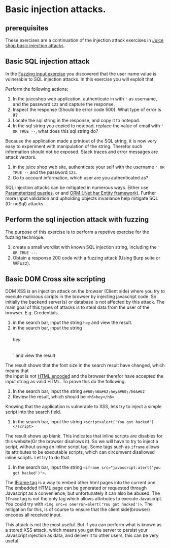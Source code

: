 # Basic injection attacks.

## prerequisites
These exercises are a continuation of the injection attack exercises in [Juice shop basic injection attacks](../crAPI/8_Basic_Injection_Attacks.md).


## Basic SQL injection attack 
In the [Fuzzing input exercise](7_Fuzzing_input.md) you discovered that the user name value is vulnerable to SQL injection attacks.
In this exercise you will exploit that.

Perform the following actions:
1. In the juiceshop web application, authenticate in with `'` as username, and the password `123` and capture the response.
2. Inspect the response (Should be error code 500). What type of error is it?
3. Locate the sql string in the response, and copy it to notepad.
4. In the sql string you copied to notepad, replace the value of email with `' OR TRUE --`, what does this sql string do?

Because the application made a printout of the SQL string, it is now very easy to experiment with manipulation of the string.
Therefor such information should not be exposed. Stack traces and error messages are attack vectors.

1. in the juice shop web site, authenticate your self with the username `' OR TRUE --` and the password `123`.
2. Go to account information, which user are you authenticated as?

SQL injection attacks can be mitigated in numerous ways. Either use [Parameterized queries](https://learn.microsoft.com/en-us/aspnet/web-forms/overview/data-access/accessing-the-database-directly-from-an-aspnet-page/using-parameterized-queries-with-the-sqldatasource-cs),
or and [ORM (.Net har Entity framework)](https://learn.microsoft.com/en-us/ef/core/). Further more input validation and upholding objects invariance help mitigate SQL (Or noSql) attacks.

## Perform the sql injection attack with fuzzing
The purpose of this exercise is to perform a repetive exercise for the fuzzing technique.

1. create a small wordlist with known SQL injection string, including the `' OR TRUE --`.
2. Obtain a response 200 code with a fuzzing attack (Using Burp suite or WFuzz).


## Basic DOM Cross site scripting
DOM XSS is an injection attack on the browser (Client side) where you try to execute malicious
scripts in the browser by injecting javascript code. So initially the backend server(s) or database
is not affected by this attack. The main goal of this types of attacks is to steal data from the 
user of the browser. E.g. Credentials. 

1. in the search bar, input the string `hey` and view the result.
2. in the search bar, input the string ´<h6>hey</h6>´ and view the result

The result shows that the font size in the search result have changed, which means that  
the input is not [HTML encoded](https://www.w3schools.com/html/html_charset.asp) and the
browser therefor have accepted the input string as valid HTML. To prove this do the following:

1. In the search bar, input the string ```&#60;h6&#62;hey&#60;/h6&#62```
2. Review the result, which should be ```<h6>hey</h6>```.

Knowing that the application is vulnerable to XSS, lets try to inject a simple script into
the search field.

1. In the search bar, input the string `<script>alert('You got hacked')</script>`

The result shows up blank. This indicates that inline scripts are disables for this
website(Or the browser disallows it). So we will have to try to inject a script, without using an inline script
tag. Some tags such as `iframe` allows its attributes to be executable scripts, which 
can circumvent disallowed inline scripts. Let try to do that.

1. In the search bar, input the string `<iframe src="javascript:alert('you got hacked')">`.

The [IFrame tag](https://developer.mozilla.org/en-US/docs/Web/HTML/Element/iframe) is a way to embed other
html pages into the current one. The embedded HTML page can be generated or requested through Javascript as a 
convenience, but unfortunately it can also be abused. The `IFrame` tag is not the only tag which allows attributes
to execute Javascript. You could try with `<img src=x onerror=alert('You got hacked')>`.
The mitigation for this, is of course to ensure that the client side(browser) encodes all received input.

This attack is not the most useful. But if you can perform what is known as a stored XSS attack, which
means you get the server to persist your Javascript injection as data, and deliver it to other users,
this can be very useful.
